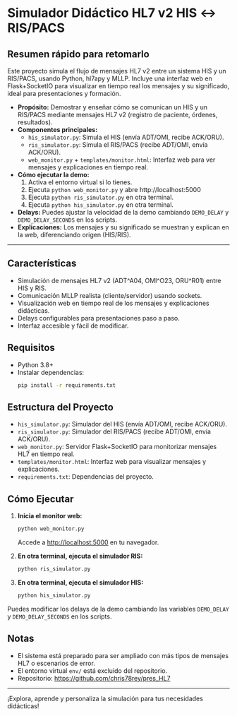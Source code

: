 # Simulador Didáctico HL7 v2 HIS ↔ RIS/PACS

## Resumen rápido para retomarlo

Este proyecto simula el flujo de mensajes HL7 v2 entre un sistema HIS y un RIS/PACS, usando Python, hl7apy y MLLP. Incluye una interfaz web en Flask+SocketIO para visualizar en tiempo real los mensajes y su significado, ideal para presentaciones y formación.

- **Propósito:** Demostrar y enseñar cómo se comunican un HIS y un RIS/PACS mediante mensajes HL7 v2 (registro de paciente, órdenes, resultados).
- **Componentes principales:**
  - `his_simulator.py`: Simula el HIS (envía ADT/OMI, recibe ACK/ORU).
  - `ris_simulator.py`: Simula el RIS/PACS (recibe ADT/OMI, envía ACK/ORU).
  - `web_monitor.py` + `templates/monitor.html`: Interfaz web para ver mensajes y explicaciones en tiempo real.
- **Cómo ejecutar la demo:**
  1. Activa el entorno virtual si lo tienes.
  2. Ejecuta `python web_monitor.py` y abre http://localhost:5000
  3. Ejecuta `python ris_simulator.py` en otra terminal.
  4. Ejecuta `python his_simulator.py` en otra terminal.
- **Delays:** Puedes ajustar la velocidad de la demo cambiando `DEMO_DELAY` y `DEMO_DELAY_SECONDS` en los scripts.
- **Explicaciones:** Los mensajes y su significado se muestran y explican en la web, diferenciando origen (HIS/RIS).

---

## Características
- Simulación de mensajes HL7 v2 (ADT^A04, OMI^O23, ORU^R01) entre HIS y RIS.
- Comunicación MLLP realista (cliente/servidor) usando sockets.
- Visualización web en tiempo real de los mensajes y explicaciones didácticas.
- Delays configurables para presentaciones paso a paso.
- Interfaz accesible y fácil de modificar.

## Requisitos
- Python 3.8+
- Instalar dependencias:
  ```bash
  pip install -r requirements.txt
  ```

## Estructura del Proyecto
- `his_simulator.py`: Simulador del HIS (envía ADT/OMI, recibe ACK/ORU).
- `ris_simulator.py`: Simulador del RIS/PACS (recibe ADT/OMI, envía ACK/ORU).
- `web_monitor.py`: Servidor Flask+SocketIO para monitorizar mensajes HL7 en tiempo real.
- `templates/monitor.html`: Interfaz web para visualizar mensajes y explicaciones.
- `requirements.txt`: Dependencias del proyecto.

## Cómo Ejecutar
1. **Inicia el monitor web:**
   ```bash
   python web_monitor.py
   ```
   Accede a [http://localhost:5000](http://localhost:5000) en tu navegador.

2. **En otra terminal, ejecuta el simulador RIS:**
   ```bash
   python ris_simulator.py
   ```

3. **En otra terminal, ejecuta el simulador HIS:**
   ```bash
   python his_simulator.py
   ```

Puedes modificar los delays de la demo cambiando las variables `DEMO_DELAY` y `DEMO_DELAY_SECONDS` en los scripts.

## Notas
- El sistema está preparado para ser ampliado con más tipos de mensajes HL7 o escenarios de error.
- El entorno virtual `env/` está excluido del repositorio.
- Repositorio: https://github.com/chris78rey/pres_HL7

---
¡Explora, aprende y personaliza la simulación para tus necesidades didácticas!

